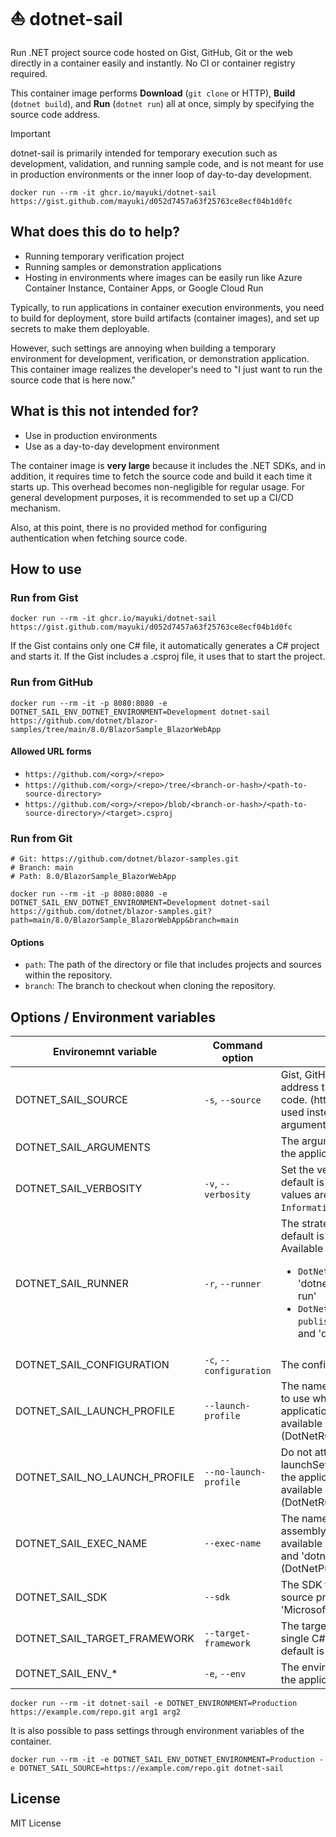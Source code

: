 # ⛵ dotnet-sail
Run .NET project source code hosted on Gist, GitHub, Git or the web directly in a container easily and instantly. No CI or container registry required.

This container image performs **Download** (`git clone` or HTTP), **Build** (`dotnet build`), and **Run** (`dotnet run`) all at once, simply by specifying the source code address.

> [!IMPORTANT]
> dotnet-sail is primarily intended for temporary execution such as development, validation, and running sample code, and is not meant for use in production environments or the inner loop of day-to-day development.

```
docker run --rm -it ghcr.io/mayuki/dotnet-sail https://gist.github.com/mayuki/d052d7457a63f25763ce8ecf04b1d0fc
```

## What does this do to help?

- Running temporary verification project
- Running samples or demonstration applications
- Hosting in environments where images can be easily run like Azure Container Instance, Container Apps, or Google Cloud Run

Typically, to run applications in container execution environments, you need to build for deployment, store build artifacts (container images), and set up secrets to make them deployable.

However, such settings are annoying when building a temporary environment for development, verification, or demonstration application. This container image realizes the developer's need to "I just want to run the source code that is here now."

## What is this not intended for?

- Use in production environments
- Use as a day-to-day development environment

The container image is **very large** because it includes the .NET SDKs, and in addition, it requires time to fetch the source code and build it each time it starts up. This overhead becomes non-negligible for regular usage. For general development purposes, it is recommended to set up a CI/CD mechanism.

Also, at this point, there is no provided method for configuring authentication when fetching source code.

## How to use
### Run from Gist
```
docker run --rm -it ghcr.io/mayuki/dotnet-sail https://gist.github.com/mayuki/d052d7457a63f25763ce8ecf04b1d0fc
```

If the Gist contains only one C# file, it automatically generates a C# project and starts it. If the Gist includes a .csproj file, it uses that to start the project.

### Run from GitHub
```
docker run --rm -it -p 8080:8080 -e DOTNET_SAIL_ENV_DOTNET_ENVIRONMENT=Development dotnet-sail https://github.com/dotnet/blazor-samples/tree/main/8.0/BlazorSample_BlazorWebApp
```

#### Allowed URL forms
- `https://github.com/<org>/<repo>`
- `https://github.com/<org>/<repo>/tree/<branch-or-hash>/<path-to-source-directory>`
- `https://github.com/<org>/<repo>/blob/<branch-or-hash>/<path-to-source-directory>/<target>.csproj`


### Run from Git
```
# Git: https://github.com/dotnet/blazor-samples.git
# Branch: main
# Path: 8.0/BlazorSample_BlazorWebApp

docker run --rm -it -p 8080:8080 -e DOTNET_SAIL_ENV_DOTNET_ENVIRONMENT=Development dotnet-sail https://github.com/dotnet/blazor-samples.git?path=main/8.0/BlazorSample_BlazorWebApp&branch=main
```

#### Options
- `path`: The path of the directory or file that includes projects and sources within the repository.
- `branch`: The branch to checkout when cloning the repository.

## Options / Environment variables
|Environemnt variable|Command option|Description|
|--|--|--|
|DOTNET_SAIL_SOURCE|`-s`, `--source`|Gist, GitHub, or any other address that provides source code. (https://, git://...) Can be used instead of passing it as an argument.|
|DOTNET_SAIL_ARGUMENTS||The arguments to be passed to the application.|
|DOTNET_SAIL_VERBOSITY|`-v`, `--verbosity`|Set the verbosity level. The default is 'Information'. Allowed values are `None`, `Error`, `Information` and `Trace`.|
|DOTNET_SAIL_RUNNER|`-r`, `--runner`|The strategy to run for. The default is 'DotNetRunRunner'. <br>Available runners are: <br><ul><li>`DotNetRunRunner`, `run`: Use 'dotnet build' and 'dotnet run'</li><li>`DotNetPublishAndExecRunner`, `publish`: Use 'dotnet publish' and 'dotnet exec'.</li></ul>|
|DOTNET_SAIL_CONFIGURATION|`-c`, `--configuration`|The configuration to run for.|
|DOTNET_SAIL_LAUNCH_PROFILE|`--launch-profile`|The name of the launch profile to use when launching the application. This option is available with 'dotnet run' (DotNetRunRunner).|
|DOTNET_SAIL_NO_LAUNCH_PROFILE|`--no-launch-profile`|Do not attempt to use launchSettings.json to configure the application. This option is available with 'dotnet run' (DotNetRunRunner).|
|DOTNET_SAIL_EXEC_NAME|`--exec-name`|The name of the entrypoint assembly. This option is available with 'dotnet publish' and 'dotnet exec' (DotNetPublishAndExecRunner).|
|DOTNET_SAIL_SDK|`--sdk`|The SDK to run for single C# source project. The default is 'Microsoft.NET.Sdk'.|
|DOTNET_SAIL_TARGET_FRAMEWORK|`--target-framework`|The target framework to run for single C# source project. The default is 'net8.0'.|
|DOTNET_SAIL_ENV_*|`-e`, `--env`|The environment variables for the application to be run.|

```
docker run --rm -it dotnet-sail -e DOTNET_ENVIRONMENT=Production https://example.com/repo.git arg1 arg2
```

It is also possible to pass settings through environment variables of the container.
```
docker run --rm -it -e DOTNET_SAIL_ENV_DOTNET_ENVIRONMENT=Production -e DOTNET_SAIL_SOURCE=https://example.com/repo.git dotnet-sail
```

## License
MIT License
